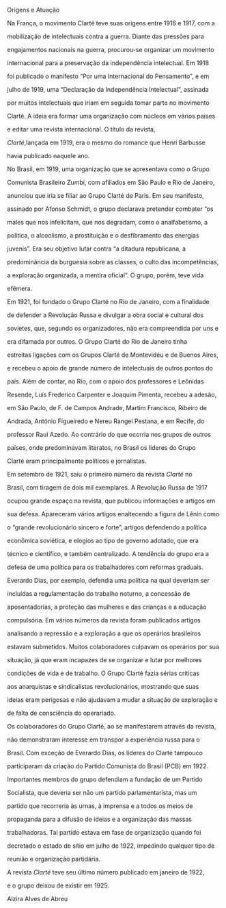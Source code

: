 

Origens e Atuação



Na França, o movimento Clarté teve suas origens entre 1916 e 1917, com a

mobilização de intelectuais contra a guerra. Diante das pressões para

engajamentos nacionais na guerra, procurou-se organizar um movimento

internacional para a preservação da independência intelectual. Em 1918

foi publicado o manifesto “Por uma Internacional do Pensamento”, e em

julho de 1919, uma “Declaração da Independência Intelectual”, assinada

por muitos intelectuais que iriam em seguida tomar parte no movimento

Clarté. A ideia era formar uma organização com núcleos em vários países

e editar uma revista internacional. O título da revista,

*Clarté*,lançada em 1919, era o mesmo do romance que Henri Barbusse

havia publicado naquele ano.



No Brasil, em 1919, uma organização que se apresentava como o Grupo

Comunista Brasileiro Zumbi, com afiliados em São Paulo e Rio de Janeiro,

anunciou que iria se filiar ao Grupo Clarté de Paris. Em seu manifesto,

assinado por Afonso Schmidt, o grupo declarava pretender combater “os

males que nos infelicitam, que nos degradam, como o analfabetismo, a

política, o alcoolismo, a prostituição e o desfibramento das energias

juvenis”. Era seu objetivo lutar contra “a ditadura republicana, a

predominância da burguesia sobre as classes, o culto das incompetências,

a exploração organizada, a mentira oficial”. O grupo, porém, teve vida

efêmera.



Em 1921, foi fundado o Grupo Clarté no Rio de Janeiro, com a finalidade

de defender a Revolução Russa e divulgar a obra social e cultural dos

sovietes, que, segundo os organizadores, não era compreendida por uns e

era difamada por outros. O Grupo Clarté do Rio de Janeiro tinha

estreitas ligações com os Grupos Clarté de Montevidéu e de Buenos Aires,

e recebeu o apoio de grande número de intelectuais de outros pontos do

país. Além de contar, no Rio, com o apoio dos professores e Leônidas

Resende, Luís Frederico Carpenter e Joaquim Pimenta, recebeu a adesão,

em São Paulo, de F. de Campos Andrade, Martim Francisco, Ribeiro de

Andrada, Antônio Figueiredo e Nereu Rangel Pestana, e em Recife, do

professor Raul Azedo. Ao contrário do que ocorria nos grupos de outros

países, onde predominavam literatos, no Brasil os líderes do Grupo

Clarté eram principalmente políticos e jornalistas.



Em setembro de 1921, saiu o primeiro número da revista *Clarté* no

Brasil, com tiragem de dois mil exemplares. A Revolução Russa de 1917

ocupou grande espaço na revista, que publicou informações e artigos em

sua defesa. Apareceram vários artigos enaltecendo a figura de Lênin como

o “grande revolucionário sincero e forte”, artigos defendendo a política

econômica soviética, e elogios ao tipo de governo adotado, que era

técnico e científico, e também centralizado. A tendência do grupo era a

defesa de uma política para os trabalhadores com reformas graduais.

Everardo Dias, por exemplo, defendia uma política na qual deveriam ser

incluídas a regulamentação do trabalho noturno, a concessão de

aposentadorias, a proteção das mulheres e das crianças e a educação

compulsória. Em vários números da revista foram publicados artigos

analisando a repressão e a exploração a que os operários brasileiros

estavam submetidos. Muitos colaboradores culpavam os operários por sua

situação, já que eram incapazes de se organizar e lutar por melhores

condições de vida e de trabalho. O Grupo Clarté fazia sérias críticas

aos anarquistas e sindicalistas revolucionários, mostrando que suas

ideias eram perigosas e não ajudavam a mudar a situação de exploração e

de falta de consciência do operariado.



Os colaboradores do Grupo Clarté, ao se manifestarem através da revista,

não demonstraram interesse em transpor a experiência russa para o

Brasil. Com exceção de Everardo Dias, os líderes do Clarté tampouco

participaram da criação do Partido Comunista do Brasil (PCB) em 1922.

Importantes membros do grupo defendiam a fundação de um Partido

Socialista, que deveria ser não um partido parlamentarista, mas um

partido que recorreria às urnas, à imprensa e a todos os meios de

propaganda para a difusão de ideias e a organização das massas

trabalhadoras. Tal partido estava em fase de organização quando foi

decretado o estado de sítio em julho de 1922, impedindo qualquer tipo de

reunião e organização partidária.



A revista *Clarté* teve seu último número publicado em janeiro de 1922,

e o grupo deixou de existir em 1925.



Alzira Alves de Abreu



